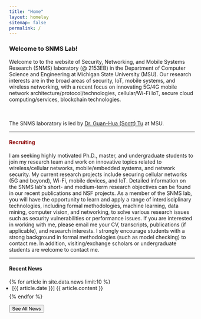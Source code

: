 ```yaml
---
title: "Home"
layout: homelay
sitemap: false
permalink: /
---
```

<!-- refine ul for smaller font -->
<style>
ol, 
ul{
    padding-left: 0.5rem;
    margin-top: 0;
    margin-bottom: 0.4rem;
}
</style>

### Welcome to SNMS Lab!

Welcome to to the website of Security, Networking, and Mobile Systems Research (SNMS) laboratory (@ 2153EB) in the Department of Computer Science and Engineering at Michigan State University (MSU). Our research interests are in the broad areas of security, IoT, mobile systems, and wireless networking, with a recent focus on innovating 5G/4G mobile network architecture/protocol/technologies, cellular/Wi-Fi IoT, secure cloud computing/services, blockchain technologies.

\
\
The SNMS laboratory is led by [Dr. Guan-Hua (Scott) Tu](https://www.cse.msu.edu/~ghtu/) at MSU.

--- 

<h4><font color="darkred">Recruiting</font></h4>
<p>
I am seeking highly motivated Ph.D., master, and undergraduate students to join my research team and work on innovative topics related to wireless/cellular networks, mobile/embedded systems, and network security. My current research projects include securing cellular networks (5G and beyond), Wi-Fi, mobile devices, and IoT. Detailed information on the SNMS lab's short- and medium-term research objectives can be found in our recent publications and NSF projects. As a member of the SNMS lab, you will have the opportunity to learn and apply a range of interdisciplinary technologies, including formal methodologies, machine learning, data mining, computer vision, and networking, to solve various research issues such as security vulnerabilities or performance issues. If you are interested in working with me, please email me your CV, transcripts, publications (if applicable), and research interests. I strongly encourage students with a strong background in formal methodologies (such as model checking) to contact me. In addition, visiting/exchange scholars or undergraduate students are welcome to contact me.
</p>	


---

#### Recent News

<div class="container-fluid" markdown="0">

<div id="recentnews" style="display: inline-block">
{% for article in site.data.news limit:10 %}
<ul>
    <li>[{{ article.date }}] {{ article.content }}</li> 
</ul>
{% endfor %}
</div>
<br>


<a href="{{site.baseurl}}/news"><button class="btn btn-primary btm-sm">See All News</button></a>
<br>
</div>

<!-- <div class="container">
<div class="row">
<center>
<img src="{{ site.url }}{{ site.baseurl }}/images/banner.jpg" width="100%"/><br/>
Examples of Feynman diagrams. <br/>
Feynman R., The theory of positrons. <i>Phys. Rev.</i> (1949)
</center>
</div>
</div>
<br/> -->

